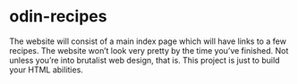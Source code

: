 # odin-recipes
The website will consist of a main index page which will have links to a few recipes. The website won’t look very pretty by the time you’ve finished. Not unless you’re into brutalist web design, that is.
This project is just to build your HTML abilities.
